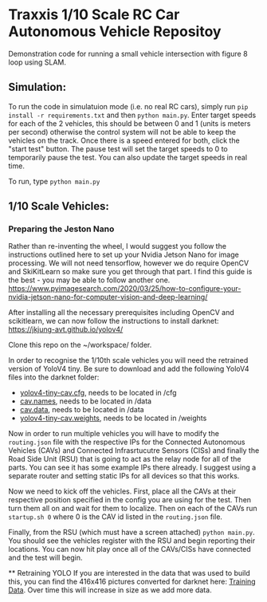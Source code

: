 # Traxxis 1/10 Scale RC Car Autonomous Vehicle Repositoy
Demonstration code for running a small vehicle intersection with figure 8 loop using SLAM.

## Simulation:
To run the code in simulatuion mode (i.e. no real RC cars), simply run `pip install -r requirements.txt` and then `python main.py`. Enter target speeds for each of the 2 vehicles, this should be between 0 and 1 (units is meters per second) otherwise the control system will not be able to keep the vehicles on the track. Once there is a speed entered for both, click the "start test" button. The pause test will set the target speeds to 0 to temporarily pause the test. You can also update the target speeds in real time.

To run, type `python main.py`

## 1/10 Scale Vehicles:

### Preparing the Jeston Nano
Rather than re-inventing the wheel, I would suggest you follow the instructions outlined here to set up your Nvidia Jetson Nano for image processing. We will not need tensorflow, however we do require OpenCV and SkiKitLearn so make sure you get through that part. I find this guide is the best - you may be able to follow another one. https://www.pyimagesearch.com/2020/03/25/how-to-configure-your-nvidia-jetson-nano-for-computer-vision-and-deep-learning/

After installing all the necessary prerequisites including OpenCV and scikitlearn, we can now follow the instructions to install darknet:
https://jkjung-avt.github.io/yolov4/

Clone this repo on the ~/workspace/ folder.

In order to recognise the 1/10th scale vehicles you will need the retrained version of YoloV4 tiny. Be sure to download and add the following YoloV4 files into the darknet folder: 
 * [yolov4-tiny-cav.cfg](https://drive.google.com/file/d/1yMQntYWsVbJ8h7x0r0Hv5y34o2IGRVJ2/view?usp=sharing), needs to be located in /cfg
 * [cav.names](https://drive.google.com/file/d/1hP7bfu5Ei-5w1cub5-vZJ-96mx0LLVMY/view?usp=sharing), needs to be located in /data
 * [cav.data](https://drive.google.com/file/d/1jcEDFQ5n56Hq5tWJXXZ5N3Pg-p9qjq9t/view?usp=sharing), needs to be located in /data
 * [yolov4-tiny-cav.weights](https://drive.google.com/file/d/1g8r59Xcn5-n6jpc2ZjQdv-1jsLAiKN9w/view?usp=sharing), needs to be located in /weights

Now in order to run multiple vehicles you will have to modify the `routing.json` file with the respective IPs for the Connected Autonomous Vehicles (CAVs) and Connected Infrasrtucutre Sensors (CISs) and finally the Road Side Unit (RSU) that is going to act as the relay node for all of the parts. You can see it has some example IPs there already. I suggest using a separate router and setting static IPs for all devices so that this works.

Now we need to kick off the vehicles. First, place all the CAVs at their respective position specified in the config you are using for the test. Then turn them all on and wait for them to localize. Then on each of the CAVs run `startup.sh 0` where 0 is the CAV id listed in the `routing.json` file.

Finally, from the RSU (which must have a screen attached) `python main.py`. You should see the vehicles register with the RSU and begin reporting their locations. You can now hit play once all of the CAVs/CISs have connected and the test will begin.

** Retraining YOLO
If you are interested in the data that was used to build this, you can find the 416x416 pictures converted for darknet here: [Training Data](https://drive.google.com/drive/folders/1pw01WHVJSjuO1fQmrj9-hd2wD756w0JB?usp=sharing). Over time this will increase in size as we add more data.
